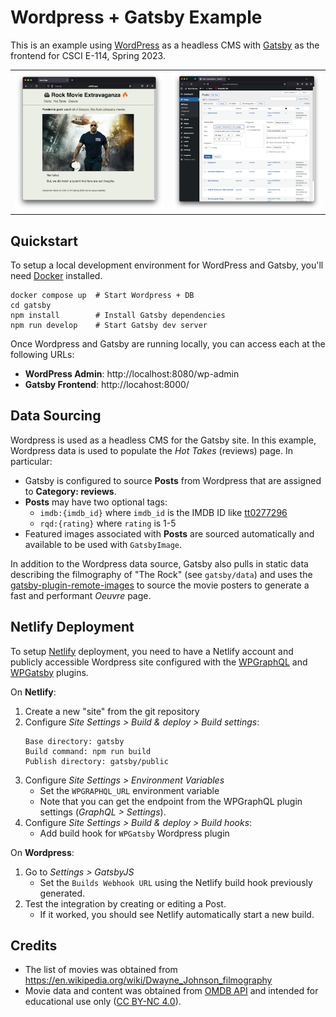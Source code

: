 # Wordpress + Gatsby Example

This is an example using [WordPress](https://wordpress.com/) as a headless CMS with [Gatsby](https://www.gatsbyjs.com/) as the frontend for CSCI E-114, Spring 2023.

|||
| ----------- | ----------- |
| ![Gatsby Screenshot](./docs/gatsby-screenshot.png) | ![Wordpress Screenshot](./docs/wordpress-screenshot.png) |


## Quickstart

To setup a local development environment for WordPress and Gatsby, you'll need [Docker](https://www.docker.com/) installed.

```
docker compose up  # Start Wordpress + DB
cd gatsby
npm install        # Install Gatsby dependencies
npm run develop    # Start Gatsby dev server
```

Once Wordpress and Gatsby are running locally, you can access each at the following URLs:

- **WordPress Admin**: http://localhost:8080/wp-admin
- **Gatsby Frontend**: http://locahost:8000/


## Data Sourcing

Wordpress is used as a headless CMS for the Gatsby site. In this example, Wordpress data is used to populate the _Hot Takes_ (reviews) page. In particular:

- Gatsby is configured to source **Posts** from Wordpress that are assigned to **Category: reviews**.
- **Posts** may have two optional tags:
  - `imdb:{imdb_id}`  where `imdb_id` is the IMDB ID like [tt0277296](https://www.imdb.com/title/tt0277296/)
  - `rqd:{rating}` where `rating` is 1-5
- Featured images associated with **Posts** are  sourced automatically and available to be used with `GatsbyImage`.

In addition to the Wordpress data source, Gatsby also pulls in static data describing the filmography of "The Rock" (see `gatsby/data`) and uses the [gatsby-plugin-remote-images](https://www.gatsbyjs.com/plugins/gatsby-plugin-remote-images/) to source the movie posters to generate a fast and performant _Oeuvre_ page.


## Netlify Deployment

To setup [Netlify](https://netlify.com/) deployment, you need to have a Netlify account and publicly accessible Wordpress site configured with the [WPGraphQL](https://www.wpgraphql.com/) and [WPGatsby](https://wordpress.org/plugins/wp-gatsby/) plugins.

On **Netlify**:

1. Create a new "site" from the git repository
2. Configure *Site Settings > Build & deploy > Build settings*:
    ```
    Base directory: gatsby
    Build command: npm run build
    Publish directory: gatsby/public
    ```
3. Configure *Site Settings > Environment Variables*
   - Set the `WPGRAPHQL_URL` environment variable
   - Note that you can get the endpoint from the WPGraphQL plugin settings (_GraphQL > Settings_).
4. Configure *Site Settings > Build & deploy > Build hooks*:
    - Add build hook for `WPGatsby` Wordpress plugin

On **Wordpress**:

1. Go to _Settings > GatsbyJS_
    - Set the `Builds Webhook URL` using the Netlify build hook previously generated.
2. Test the integration by creating or editing a Post.
    - If it worked, you should see Netlify automatically start a new build.

## Credits

- The list of movies was obtained from https://en.wikipedia.org/wiki/Dwayne_Johnson_filmography
- Movie data and content was obtained from [OMDB API](https://www.omdbapi.com/) and intended for educational use only ([CC BY-NC 4.0](https://creativecommons.org/licenses/by-nc/4.0/)).

